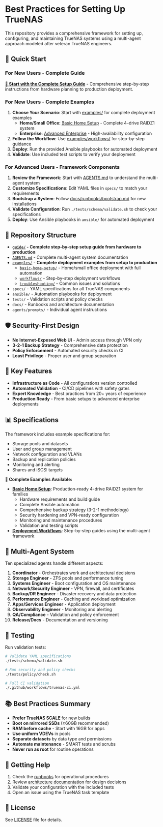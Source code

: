 # Best Practices for Setting Up TrueNAS

This repository provides a comprehensive framework for setting up, configuring, and maintaining TrueNAS systems using a multi-agent approach modeled after veteran TrueNAS engineers.

## 🚀 Quick Start

### For New Users - Complete Guide  
**[📖 Start with the Complete Setup Guide](guide/README.md)** - Comprehensive step-by-step instructions from hardware planning to production deployment.

### For New Users - Complete Examples  
1. **Choose Your Scenario**: Start with [examples/](examples/) for complete deployment examples
   - **Home/Small Office**: [Basic Home Setup](examples/basic-home-setup/) - Complete 4-drive RAIDZ1 system
   - **Enterprise**: [Advanced Enterprise](examples/advanced-enterprise/) - High-availability configuration  
2. **Follow the Workflow**: Use [examples/workflows/](examples/workflows/) for step-by-step guidance
3. **Deploy**: Run the provided Ansible playbooks for automated deployment
4. **Validate**: Use included test scripts to verify your deployment

### For Advanced Users - Framework Components
1. **Review the Framework**: Start with [AGENTS.md](AGENTS.md) to understand the multi-agent system
2. **Customize Specifications**: Edit YAML files in `specs/` to match your requirements  
3. **Bootstrap a System**: Follow [docs/runbooks/bootstrap.md](docs/runbooks/bootstrap.md) for new installations
4. **Validate Configuration**: Run `./tests/schema/validate.sh` to check your specifications
5. **Deploy**: Use Ansible playbooks in `ansible/` for automated deployment

## 📁 Repository Structure

- **[`guide/`](guide/) - Complete step-by-step setup guide from hardware to production**
- [`AGENTS.md`](AGENTS.md) - Complete multi-agent system documentation
- [`examples/`](examples/) - **Complete deployment examples from setup to production**
  - [`basic-home-setup/`](examples/basic-home-setup/) - Home/small office deployment with full automation
  - [`workflows/`](examples/workflows/) - Step-by-step deployment workflows  
  - [`troubleshooting/`](examples/troubleshooting/) - Common issues and solutions
- `specs/` - YAML specifications for all TrueNAS components
- `ansible/` - Automation playbooks for deployment
- `tests/` - Validation scripts and policy checks
- `docs/` - Runbooks and architecture documentation
- `agents/prompts/` - Individual agent instructions

## 🛡️ Security-First Design

- **No Internet-Exposed Web UI** - Admin access through VPN only
- **3-2-1 Backup Strategy** - Comprehensive data protection
- **Policy Enforcement** - Automated security checks in CI
- **Least Privilege** - Proper user and group separation

## 🔧 Key Features

- **Infrastructure as Code** - All configurations version controlled
- **Automated Validation** - CI/CD pipelines with safety gates
- **Expert Knowledge** - Best practices from 20+ years of experience
- **Production Ready** - From basic setups to advanced enterprise deployments

## 📊 Specifications

The framework includes example specifications for:
- Storage pools and datasets
- User and group management
- Network configuration and VLANs
- Backup and replication policies
- Monitoring and alerting
- Shares and iSCSI targets

**🎯 Complete Examples Available:**
- **[Basic Home Setup](examples/basic-home-setup/)**: Production-ready 4-drive RAIDZ1 system for families
  - Hardware requirements and build guide
  - Complete Ansible automation
  - Comprehensive backup strategy (3-2-1 methodology)
  - Security hardening and VPN-ready configuration  
  - Monitoring and maintenance procedures
  - Validation and testing scripts
- **[Deployment Workflows](examples/workflows/)**: Step-by-step guides using the multi-agent framework

## 🤖 Multi-Agent System

Ten specialized agents handle different aspects:
1. **Coordinator** - Orchestrates work and architectural decisions
2. **Storage Engineer** - ZFS pools and performance tuning
3. **Systems Engineer** - Boot configuration and OS maintenance
4. **Network/Security Engineer** - VPN, firewall, and certificates
5. **Backup/DR Engineer** - Disaster recovery and data protection
6. **Performance Engineer** - Caching and workload optimization
7. **Apps/Services Engineer** - Application deployment
8. **Observability Engineer** - Monitoring and alerting
9. **QA/Compliance** - Validation and policy enforcement
10. **Release/Docs** - Documentation and versioning

## 🧪 Testing

Run validation tests:
```bash
# Validate YAML specifications
./tests/schema/validate.sh

# Run security and policy checks
./tests/policy/check.sh

# Full CI validation
./.github/workflows/truenas-ci.yml
```

## 📚 Best Practices Summary

- **Prefer TrueNAS SCALE** for new builds
- **Boot on mirrored SSDs** (≥60GB recommended)
- **RAM before cache** - Start with 16GB for apps
- **Use uniform VDEVs** in pools
- **Separate datasets** by data type and permissions
- **Automate maintenance** - SMART tests and scrubs
- **Never run as root** for routine operations

## 🚨 Getting Help

1. Check the [runbooks](docs/runbooks/) for operational procedures
2. Review [architecture documentation](docs/architecture/) for design decisions
3. Validate your configuration with the included tests
4. Open an issue using the TrueNAS task template

## 📄 License

See [LICENSE](LICENSE) file for details.